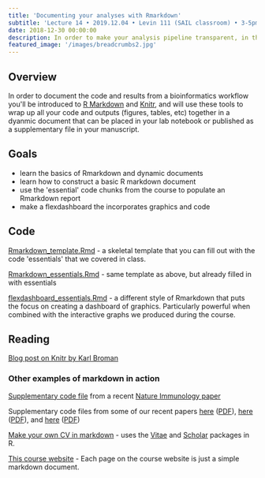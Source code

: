 ```yaml
---
title: 'Documenting your analyses with Rmarkdown'
subtitle: 'Lecture 14 • 2019.12.04 • Levin 111 (SAIL classroom) • 3-5pm'
date: 2018-12-30 00:00:00
description: In order to make your analysis pipeline transparent, in this class you'll use Rmarkdown and Knitr to wrap up all your code and outputs together in a dynamic document that can be placed in your lab notebook or published as a supplementary file in your manuscript.
featured_image: '/images/breadcrumbs2.jpg'
---
```


## Overview

In order to document the code and results from a bioinformatics workflow you'll be introduced to [R Markdown](http://rmarkdown.rstudio.com/) and [Knitr](http://yihui.name/knitr/), and will use these tools to wrap up all your code and outputs (figures, tables, etc) together in a dyanmic document that can be placed in your lab notebook or published as a supplementary file in your manuscript.

## Goals

* learn the basics of Rmarkdown and dynamic documents
* learn how to construct a basic R markdown document
* use the 'essential' code chunks from the course to populate an Rmarkdown report
* make a flexdashboard the incorporates graphics and code

## Code

[Rmarkdown_template.Rmd](http://DIYtranscriptomics.github.io/Code/files/Rmarkdown_template.Rmd) - a skeletal template that you can fill out with the code 'essentials' that we covered in class.

[Rmarkdown_essentials.Rmd](http://DIYtranscriptomics.github.io/Code/files/Rmarkdown_essentials.Rmd) - same template as above, but already filled in with essentials

[flexdashboard_essentials.Rmd](http://DIYtranscriptomics.github.io/Code/files/flexdashboard_essentials.Rmd) - a different style of Rmarkdown that puts the focus on creating a dashboard of graphics.  Particularly powerful when combined with the interactive graphs we produced during the course.

## Reading

[Blog post on Knitr by Karl Broman](http://kbroman.org/knitr_knutshell/) 


### Other examples of markdown in action

[Supplementary code file](http://DIYtranscriptomics.github.io/Reading/files/supplementaryCode.pdf) from a recent [Nature Immunology paper](http://DIYtranscriptomics.github.io/Reading/files/singleCellTranscriptome.pdf) 

Supplementary code files from some of our recent papers [here](http://journals.plos.org/plospathogens/article?id=10.1371/journal.ppat.1005347) ([PDF](http://DIYtranscriptomics.github.io/Reading/files/trichinella_markdown.pdf)), [here](https://www.nature.com/articles/s41564-019-0539-x) ([PDF](http://DIYtranscriptomics.github.io/Reading/files/crypto_markdown.pdf)), and [here](https://stm.sciencemag.org/content/11/519/eaax4204) ([PDF](http://DIYtranscriptomics.github.io/Reading/files/leish_markdown.pdf))

[Make your own CV in markdown](https://github.com/dpbisme/CV_rmarkdown) - uses the [Vitae](https://github.com/ropenscilabs/vitae) and [Scholar](https://cran.r-project.org/web/packages/scholar/vignettes/scholar.html) packages in R. 

[This course website](https://github.com/DIYtranscriptomics/DIYtranscriptomics.github.io) - Each page on the course website is just a simple markdown document. 